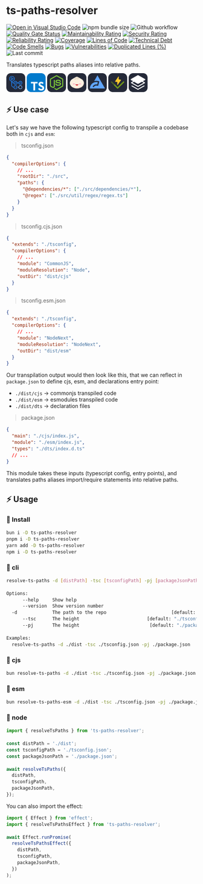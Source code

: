 # ts-paths-resolver

[![Open in Visual Studio Code](https://img.shields.io/static/v1?logo=visualstudiocode&label=&message=Open%20in%20Visual%20Studio%20Code&labelColor=2c2c32&color=007acc&logoColor=007acc)](https://github.dev/jpb06/ts-paths-resolver)
![npm bundle size](https://img.shields.io/bundlephobia/min/ts-paths-resolver)
![Github workflow](https://img.shields.io/github/actions/workflow/status/jpb06/ts-paths-resolver/ci.yml?branch=main&logo=github-actions&label=last%20workflow)
[![Quality Gate Status](https://sonarcloud.io/api/project_badges/measure?project=jpb06_ts-paths-resolver&metric=alert_status)](https://sonarcloud.io/summary/new_code?id=jpb06_ts-paths-resolver)
[![Maintainability Rating](https://sonarcloud.io/api/project_badges/measure?project=jpb06_ts-paths-resolver&metric=sqale_rating)](https://sonarcloud.io/dashboard?id=jpb06_ts-paths-resolver)
[![Security Rating](https://sonarcloud.io/api/project_badges/measure?project=jpb06_ts-paths-resolver&metric=security_rating)](https://sonarcloud.io/dashboard?id=jpb06_ts-paths-resolver)
[![Reliability Rating](https://sonarcloud.io/api/project_badges/measure?project=jpb06_ts-paths-resolver&metric=reliability_rating)](https://sonarcloud.io/dashboard?id=jpb06_ts-paths-resolver)
[![Coverage](https://sonarcloud.io/api/project_badges/measure?project=jpb06_ts-paths-resolver&metric=coverage)](https://sonarcloud.io/dashboard?id=jpb06_ts-paths-resolver)
[![Lines of Code](https://sonarcloud.io/api/project_badges/measure?project=jpb06_ts-paths-resolver&metric=ncloc)](https://sonarcloud.io/summary/new_code?id=jpb06_ts-paths-resolver)
[![Technical Debt](https://sonarcloud.io/api/project_badges/measure?project=jpb06_ts-paths-resolver&metric=sqale_index)](https://sonarcloud.io/summary/new_code?id=jpb06_ts-paths-resolver)
[![Code Smells](https://sonarcloud.io/api/project_badges/measure?project=jpb06_ts-paths-resolver&metric=code_smells)](https://sonarcloud.io/dashboard?id=jpb06_ts-paths-resolver)
[![Bugs](https://sonarcloud.io/api/project_badges/measure?project=jpb06_ts-paths-resolver&metric=bugs)](https://sonarcloud.io/summary/new_code?id=jpb06_ts-paths-resolver)
[![Vulnerabilities](https://sonarcloud.io/api/project_badges/measure?project=jpb06_ts-paths-resolver&metric=vulnerabilities)](https://sonarcloud.io/summary/new_code?id=jpb06_ts-paths-resolver)
[![Duplicated Lines (%)](https://sonarcloud.io/api/project_badges/measure?project=jpb06_ts-paths-resolver&metric=duplicated_lines_density)](https://sonarcloud.io/dashboard?id=jpb06_ts-paths-resolver)
![Last commit](https://img.shields.io/github/last-commit/jpb06/ts-paths-resolver?logo=git)

Translates typescript paths aliases into relative paths.

<!-- ts-paths-resolver start -->

<p align="left"><a href="https://docs.github.com/en/actions" target="_blank"><img height="50" src="https://raw.githubusercontent.com/jpb06/jpb06/master/icons/GithubActions-Dark.svg" /></a>&nbsp;<a href="https://www.typescriptlang.org/docs/" target="_blank"><img height="50" src="https://raw.githubusercontent.com/jpb06/jpb06/master/icons/TypeScript.svg" /></a>&nbsp;<a href="https://nodejs.org/en/docs/" target="_blank"><img height="50" src="https://raw.githubusercontent.com/jpb06/jpb06/master/icons/NodeJS-Dark.svg" /></a>&nbsp;<a href="https://bun.sh/docs" target="_blank"><img height="50" src="https://raw.githubusercontent.com/jpb06/jpb06/master/icons/Bun-Dark.svg" /></a>&nbsp;<a href="https://biomejs.dev/guides/getting-started/" target="_blank"><img height="50" src="https://raw.githubusercontent.com/jpb06/jpb06/master/icons/Biome-Dark.svg" /></a>&nbsp;<a href="https://vitest.dev/guide/" target="_blank"><img height="50" src="https://raw.githubusercontent.com/jpb06/jpb06/master/icons/Vitest-Dark.svg" /></a>&nbsp;<a href="https://www.effect.website/docs/quickstart" target="_blank"><img height="50" src="https://raw.githubusercontent.com/jpb06/jpb06/master/icons/Effect-Dark.svg" /></a></p>

<!-- ts-paths-resolver end -->

## ⚡ Use case

Let's say we have the following typescript config to transpile a codebase both in `cjs` and `esm`:

> tsconfig.json

```json
{
  "compilerOptions": {
    // ...
    "rootDir": "./src",
    "paths": {
      "@dependencies/*": ["./src/dependencies/*"],
      "@regex": ["./src/util/regex/regex.ts"]
    }
  }
}
```

> tsconfig.cjs.json

```json
{
  "extends": "./tsconfig",
  "compilerOptions": {
    // ...
    "module": "CommonJS",
    "moduleResolution": "Node",
    "outDir": "dist/cjs"
  }
}
```

> tsconfig.esm.json

```json
{
  "extends": "./tsconfig",
  "compilerOptions": {
    // ...
    "module": "NodeNext",
    "moduleResolution": "NodeNext",
    "outDir": "dist/esm"
  }
}
```

Our transpilation output would then look like this, that we can reflect in `package.json` to define cjs, esm, and declarations entry point:

- `./dist/cjs` -> commonjs transpiled code
- `./dist/esm` -> esmodules transpiled code
- `./dist/dts` -> declaration files

> package.json

```json
{
  "main": "./cjs/index.js",
  "module": "./esm/index.js",
  "types": "./dts/index.d.ts"
  // ...
}
```

This module takes these inputs (typescript config, entry points), and translates paths aliases import/require statements into relative paths.

## ⚡ Usage

### 🔶 Install

```bash
bun i -D ts-paths-resolver
pnpm i -D ts-paths-resolver
yarn add -D ts-paths-resolver
npm i -D ts-paths-resolver
```

### 🔶 cli

```bash
resolve-ts-paths -d [distPath] -tsc [tsconfigPath] -pj [packageJsonPath]

Options:
      --help     Show help                                             [boolean]
      --version  Show version number                                   [boolean]
  -d             The path to the repo                        [default: "./dist"]
      --tsc      The height                         [default: "./tsconfig.json"]
      --pj       The height                          [default: "./package.json"]

Examples:
  resolve-ts-paths -d ./dist -tsc ./tsconfig.json -pj ./package.json
```

### 🧿 cjs

```bash
bun resolve-ts-paths -d ./dist -tsc ./tsconfig.json -pj ./package.json
```

### 🧿 esm

```bash
bun resolve-ts-paths-esm -d ./dist -tsc ./tsconfig.json -pj ./package.json
```

### 🔶 node

```ts
import { resolveTsPaths } from 'ts-paths-resolver';

const distPath = './dist';
const tsconfigPath = './tsconfig.json';
const packageJsonPath = './package.json';

await resolveTsPaths({
  distPath,
  tsconfigPath,
  packageJsonPath,
});
```

You can also import the effect:

```ts
import { Effect } from 'effect';
import { resolveTsPathsEffect } from 'ts-paths-resolver';

await Effect.runPromise(
  resolveTsPathsEffect({
    distPath,
    tsconfigPath,
    packageJsonPath,
  })
);
```
